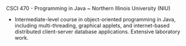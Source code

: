CSCI 470 - Programming in Java ~ Northern Illinois University (NIU)

- Intermediate-level course in object-oriented programming in Java, including multi-threading, graphical applets, and internet-based distributed client-server database applications.  Extensive laboratory work.
